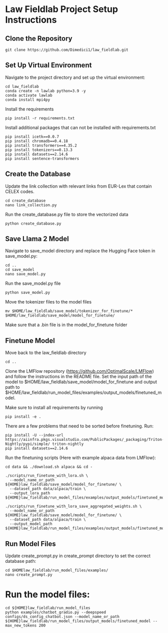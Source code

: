 # Law Fieldlab Project Setup Instructions

## Clone the Repository
```
git clone https://github.com/Dimedici1/law_fieldlab.git
```
## Set Up Virtual Environment
Navigate to the project directory and set up the virtual environment:
```
cd law_fieldlab
conda create -n lawlab python=3.9 -y
conda activate lawlab
conda install mpi4py

```
Install the requirements
```
pip install -r requirements.txt
```
Install additional packages that can not be installed with requirements.txt

```
pip install icetk==0.0.7
pip install chromadb==0.4.18
pip install transformers==4.35.2
pip install tokenizers==0.13.3
pip install datasets==2.14.6
pip install sentence-transformers

```
## Create the Database
Update the link collection with relevant links from EUR-Lex that contain CELEX codes.
```
cd create_database
nano link_collection.py
```
Run the create_database.py file to store the vectorized data
```
python create_database.py
```
## Save Llama 2 Model
Navigate to save_model directory and replace the Hugging Face token in save_model.py:
```
cd ..
cd save_model
nano save_model.py
```

Run the save_model.py file
```
python save_model.py
```
Move the tokenizer files to the model files
```
mv $HOME/law_fieldlab/save_model/tokenizer_for_finetune/* $HOME/law_fieldlab/save_model/model_for_finetune/
```
Make sure that a .bin file is in the model_for_finetune folder

## Finetune Model
Move back to the law_fieldlab directory
```
cd ..
```
Clone the LMFlow repository (https://github.com/OptimalScale/LMFlow) and follow the instructions in the README file. Set the input path of the model to $HOME/law_fieldlab/save_model/model_for_finetune and output path to $HOME/law_fieldlab/run_model_files/examples/output_models/finetuned_model.

Make sure to install all requirements by running
```
pip install -e .
```
There are a few problems that need to be sorted before finetuning. Run:

```
pip install -U --index-url https://aiinfra.pkgs.visualstudio.com/PublicPackages/_packaging/Triton-Nightly/pypi/simple/ triton-nightly
pip install datasets==2.14.6
```

Run the finetuning scripts (Here with example alpaca data from LMFlow):
```
cd data && ./download.sh alpaca && cd -

./scripts/run_finetune_with_lora.sh \
  --model_name_or_path ${HOME}law_fieldlab/save_model/model_for_finetune/ \
  --dataset_path data/alpaca/train \
  --output_lora_path ${HOME}law_fieldlab/run_model_files/examples/output_models/finetuned_model

./scripts/run_finetune_with_lora_save_aggregated_weights.sh \
  --model_name_or_path ${HOME}law_fieldlab/save_model/model_for_finetune/ \
  --dataset_path data/alpaca/train \
  --output_model_path ${HOME}law_fieldlab/run_model_files/examples/output_models/finetuned_model
```
## Run Model Files
Update create_prompt.py in create_prompt directory to set the correct database path:
```
cd $HOMElaw_fieldlab/run_model_files/examples/
nano create_prompt.py
```
# Run the model files:
```
cd ${HOME}law_fieldlab/run_model_files
python examples/chatbot_gradio.py --deepspeed configs/ds_config_chatbot.json --model_name_or_path ${HOME}law_fieldlab/run_model_files/output_models/finetuned_model --max_new_tokens 200
```
